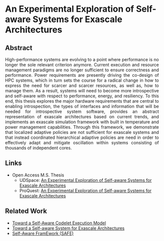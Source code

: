 # An Experimental Exploration of Self-aware Systems for Exascale Architectures

## Abstract
<p align="justify">
High-performance systems are evolving to a point where performance is no longer the sole relevant criterion anymore. Current execution and resource management paradigms are no longer sufficient to ensure correctness and performance. Power requirements are presently driving the co-design of HPC systems, which in turn sets the course for a radical change in how to express the need for scarcer and scarcer resources, as well as, how to manage them. As a result, systems will need to become more introspective and self-aware with respect to performance, energy, and resiliency. To this end, this thesis explores the major hardware requirements that are central to enabling introspection, the types of interfaces and information that will be needed for introspective system software, provides an abstract representation of exascale architectures based on current trends, and implements an exascale simulation framework with built in temperature and power management capabilities. Through this framework, we demonstrate that localized adaptive policies are not sufficient for exascale systems and that instead coordinated hierarchical adaptive policies are need in order to effectively adapt and mitigate oscillation within systems consisting of thousands of independent cores.
</p>

## Links
* Open Access M.S. Thesis
  * UDSpace: [An Experimental Exploration of Self-aware Systems for Exascale Architectures](https://udspace.udel.edu/handle/19716/20389)
  * ProQuest: [An Experimental Exploration of Self-aware Systems for Exascale Architectures](https://www.proquest.com/openview/b134a41b4dd5fe155e9229b494005b9e/1.pdf?pq-origsite=gscholar&cbl=18750)

## Related Work
* [Toward a Self-Aware Codelet Execution Model](https://ieeexplore.ieee.org/document/7089026)
* [Toward a Self-aware System for Exascale Architectures](https://link.springer.com/chapter/10.1007/978-3-642-54420-0_79)
* [Self-Aware FramEwork (SAFE)](https://www.snaphat.com/software/self-aware-framework)
